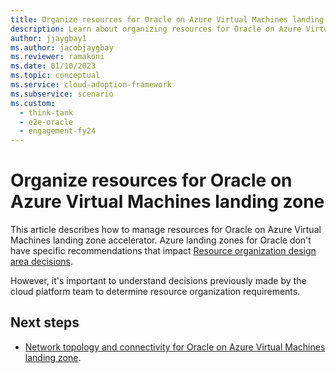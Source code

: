 ```yaml
---
title: Organize resources for Oracle on Azure Virtual Machines landing zone 
description: Learn about organizing resources for Oracle on Azure Virtual Machines landing zone.
author: jjaygbay1
ms.author: jacobjaygbay
ms.reviewer: ramakoni
ms.date: 01/10/2023
ms.topic: conceptual
ms.service: cloud-adoption-framework
ms.subservice: scenario
ms.custom: 
  - think-tank
  - e2e-oracle
  - engagement-fy24
---
```



#  Organize resources for Oracle on Azure Virtual Machines landing zone

This article describes how to manage resources for Oracle on Azure Virtual Machines landing zone accelerator. Azure landing zones for Oracle don't have specific recommendations that impact [Resource organization design area decisions](../../ready/landing-zone/design-area/resource-org).

However, it's important to understand decisions previously made by the cloud platform team to determine resource organization requirements.

## Next steps

- [Network topology and connectivity for Oracle on Azure Virtual Machines landing zone](oracle-network-topology.md).